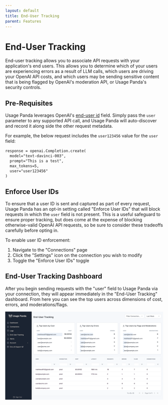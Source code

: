 ```yaml
---
layout: default
title: End-User Tracking
parent: Features
---
```


# End-User Tracking

End-user tracking allows you to associate API requests with your application's end users. This allows you to determine which of your users are experiencing errors as a result of LLM calls, which users are driving your OpenAI API costs, and which users may be sending sensitive content that is being flagged by OpenAI's moderation API, or Usage Panda's security controls.

## Pre-Requisites
Usage Panda leverages OpenAI's [end-user id](https://platform.openai.com/docs/guides/safety-best-practices/end-user-ids) field. Simply pass the `user` parameter to any supported API call, and Usage Panda will auto-discover and record it along side the other request metadata.

For example, the below request includes the `user123456` value for the `user` field:
```
response = openai.Completion.create(
  model="text-davinci-003",
  prompt="This is a test",
  max_tokens=5,
  user="user123456"
)
```

## Enforce User IDs
To ensure that a user ID is sent and captured as part of every request, Usage Panda has an opt-in setting called "Enforce User IDs" that will block requests in which the `user` field is not present. This is a useful safeguard to ensure proper tracking, but does come at the expense of blocking otherwise-valid OpenAI API requests, so be sure to consider these tradeoffs carefully before opting in.

To enable user ID enforcement:

1. Navigate to the "Connections" page
2. Click the "Settings" icon on the connection you wish to modify
3. Toggle the "Enforce User IDs" toggle

## End-User Tracking Dashboard
After you begin sending requests with the "user" field to Usage Panda via your connection, they will appear immediately in the "End-User Tracking" dashboard. From here you can see the top users across dimensions of cost, errors, and moderations/flags.

![Usage Panda End-User Tracking Dashboard](../assets/images/usage-panda-openai-end-user-tracking.png)